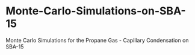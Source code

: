 # Monte-Carlo-Simulations-on-SBA-15
Monte Carlo Simulations for the Propane Gas - Capillary Condensation on SBA-15
